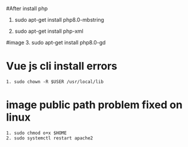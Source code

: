 #After install php
1. sudo apt-get install php8.0-mbstring

2. sudo apt-get install php-xml

#image
3. sudo apt-get install php8.0-gd


# Vue js cli install errors
    1. sudo chown -R $USER /usr/local/lib


# image public path problem fixed on linux
    1. sudo chmod o+x $HOME
    2. sudo systemctl restart apache2

